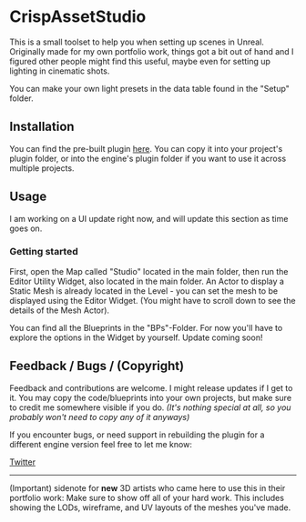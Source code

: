 # CrispAssetStudio

This is a small toolset to help you when setting up scenes in Unreal. Originally made for my own portfolio work, things got a bit out of hand and I figured other people might find this useful, maybe even for setting up lighting in cinematic shots.

You can make your own light presets in the data table found in the "Setup" folder.

## Installation
You can find the pre-built plugin [here](https://drive.google.com/drive/folders/1_2n1ygZ--vBhWqp2QDwGngPSjzT-nWI2?usp=sharing). You can copy it into your project's plugin folder, or into the engine's plugin folder if you want to use it across multiple projects.

## Usage

I am working on a UI update right now, and will update this section as time goes on.

### Getting started
First, open the Map called "Studio" located in the main folder, then run the Editor Utility Widget, also located in the main folder. An Actor to display a Static Mesh is already located in the Level - you can set the mesh to be displayed using the Editor Widget. (You might have to scroll down to see the details of the Mesh Actor).

You can find all the Blueprints in the "BPs"-Folder. For now you'll have to explore the options in the Widget by yourself. Update coming soon!

## Feedback / Bugs / (Copyright)
Feedback and contributions are welcome. I might release updates if I get to it.
You may copy the code/blueprints into your own projects, but make sure to credit me somewhere visible if you do. *(It's nothing special at all, so you probably won't need to copy any of it anyways)*

If you encounter bugs, or need support in rebuilding the plugin for a different engine version feel free to let me know:

[Twitter](https://twitter.com/crispclover)

___

(Important) sidenote for **new** 3D artists who came here to use this in their portfolio work:
Make sure to show off all of your hard work. This includes showing the LODs, wireframe, and UV layouts of the meshes you've made.
